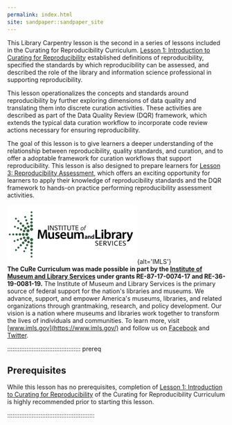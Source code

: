 ```yaml
---
permalink: index.html
site: sandpaper::sandpaper_site
---
```


This Library Carpentry lesson is the second in a series of lessons included in the Curating for Reproducibility Curriculum. [Lesson 1: Introduction to Curating for Reproducibility](https://curating4reproducibility.org/cure-carpentry-01-intro/) established definitions of reproducibility, specified the standards by which reproducibility can be assessed, and described the role of the library and information science professional in supporting reproducibility.

This lesson operationalizes the concepts and standards around reproducibility by further exploring dimensions of data quality and translating them into discrete curation activities.  These activities are described as part of the Data Quality Review (DQR) framework, which extends the typical data curation workflow to incorporate code review actions necessary for ensuring reproducibility.

The goal of this lesson is to give learners a deeper understanding of the relationship between reproducibility, quality standards, and curation, and to offer a adoptable framework for curation workflows that support reproducibility.  This lesson is also designed to prepare learners for [Lesson 3: Reproducibility Assessment](curating4reproducibility.org/cure-carpentry-03-assessing), which offers an exciting opportunity for learners to apply their knowledge of reproducibility standards and the DQR framework to hands-on practice performing reproducibility assessment activities.

![](fig/imls.jpg "IMLS logo"){alt='IMLS'}  
**The CuRe Curriculum was made possible in part by the [Institute of Museum and Library Services](https://www.imls.gov/) under grants RE-87-17-0074-17 and RE-36-19-0081-19.** The Institute of Museum and Library Services is the primary source of federal support for the nation's libraries and museums. We advance, support, and empower America's museums, libraries, and related organizations through grantmaking, research, and policy development. Our vision is a nation where museums and libraries work together to transform the lives of individuals and communities. To learn more, visit [www.imls.gov](https://www.imls.gov/) and follow us on [Facebook](https://www.facebook.com/USIMLS) and [Twitter](https://www.twitter.com/us_imls).

::::::::::::::::::::::::::::::::::::::::::  prereq

## Prerequisites

While this lesson has no prerequisites, completion of [Lesson 1: Introduction to Curating for Reproducibility](https://curating4reproducibility.org/cure-carpentry-01-intro/) of the Curating for Reproducibility Curriculum is highly recommended prior to starting this lesson.


::::::::::::::::::::::::::::::::::::::::::::::::::




